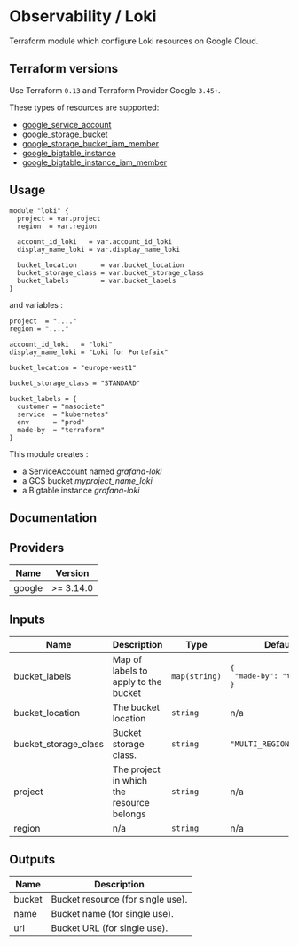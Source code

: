 # Observability / Loki

Terraform module which configure Loki resources on Google Cloud.

## Terraform versions

Use Terraform `0.13` and Terraform Provider Google `3.45+`.

These types of resources are supported:

* [google_service_account](https://www.terraform.io/docs/providers/google/r/google_service_account.html)
* [google_storage_bucket](https://www.terraform.io/docs/providers/google/r/storage_bucket.html)
* [google_storage_bucket_iam_member](https://www.terraform.io/docs/providers/google/r/storage_bucket_iam.html)
* [google_bigtable_instance](https://www.terraform.io/docs/providers/google/r/bigtable_instance.html)
* [google_bigtable_instance_iam_member](https://www.terraform.io/docs/providers/google/r/bigtable_instance_iam.html#google_bigtable_instance_iam_member)

## Usage

```hcl
module "loki" {
  project = var.project
  region  = var.region

  account_id_loki   = var.account_id_loki
  display_name_loki = var.display_name_loki

  bucket_location      = var.bucket_location
  bucket_storage_class = var.bucket_storage_class
  bucket_labels        = var.bucket_labels
}
```

and variables :

```hcl
project  = "...."
region = "...."

account_id_loki   = "loki"
display_name_loki = "Loki for Portefaix"

bucket_location = "europe-west1"

bucket_storage_class = "STANDARD"

bucket_labels = {
  customer = "masociete"
  service  = "kubernetes"
  env      = "prod"
  made-by  = "terraform"
}
```

This module creates :

* a ServiceAccount named *grafana-loki*
* a GCS bucket *myproject_name_loki*
* a Bigtable instance *grafana-loki*

## Documentation

## Providers

| Name | Version |
|------|---------|
| google | >= 3.14.0 |

## Inputs

| Name | Description | Type | Default | Required |
|------|-------------|------|---------|:-----:|
| bucket\_labels | Map of labels to apply to the bucket | `map(string)` | <pre>{<br>  "made-by": "terraform"<br>}</pre> | no |
| bucket\_location | The bucket location | `string` | n/a | yes |
| bucket\_storage\_class | Bucket storage class. | `string` | `"MULTI_REGIONAL"` | no |
| project | The project in which the resource belongs | `string` | n/a | yes |
| region | n/a | `string` | n/a | yes |

## Outputs

| Name | Description |
|------|-------------|
| bucket | Bucket resource (for single use). |
| name | Bucket name (for single use). |
| url | Bucket URL (for single use). |

